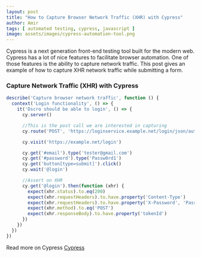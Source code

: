 ```yaml
---
layout: post
title: "How to Capture Browser Network Traffic (XHR) with Cypress"
author: Amir
tags: [ automated testing, cypress, javascript ]
image: assets/images/cypress-automation-tool.png
---
```


Cypress is a next generation front-end testing tool built for the modern web. Cypress has a lot of nice features to facilitate browser automation. One of those features is the ability to capture network traffic. This post gives an example of how to capture XHR network traffic while submitting a form.

### Capture Network Traffic (XHR) with Cypress

```javascript
describe('Capture browser network traffic', function () {
  context('Login functionality', () => {
    it('Dscro should be able to login', () => {
      cy.server()

      //This is the post call we are interested in capturing
      cy.route('POST', 'https://loginservice.example.net/login/json/authenticate').as('login')

      cy.visit('https://example.net/login')

      cy.get('#email').type('tester@gmail.com')
      cy.get('#password').type('Passw0rd1')
      cy.get('button[type=submit]').click()
      cy.wait('@login')

      //Assert on XHR
      cy.get('@login').then(function (xhr) {
        expect(xhr.status).to.eq(200)
        expect(xhr.requestHeaders).to.have.property('Content-Type')
        expect(xhr.requestHeaders).to.have.property('X-Password', 'Passw0rd1')
        expect(xhr.method).to.eq('POST')
        expect(xhr.responseBody).to.have.property('tokenId')
      })
    })
  })
})
```

Read more on Cypress [Cypress](https://docs.cypress.io/guides/overview/key-differences.html#)